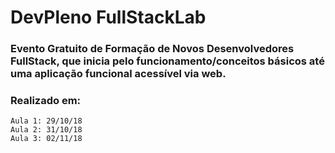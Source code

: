 # DevPleno FullStackLab

### Evento Gratuito de Formação de Novos Desenvolvedores FullStack, que inicia pelo funcionamento/conceitos básicos até uma aplicação funcional acessível via web.

### Realizado em:
```
Aula 1: 29/10/18
Aula 2: 31/10/18
Aula 3: 02/11/18
```